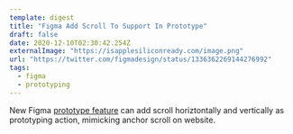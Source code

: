 ```yaml
---
template: digest
title: "Figma Add Scroll To Support In Prototype"
draft: false
date: 2020-12-10T02:30:42.254Z
externalImage: "https://isapplesiliconready.com/image.png"
url: "https://twitter.com/figmadesign/status/1336362269144276992"
tags:
  - figma
  - prototyping
---
```


New Figma [prototype feature](https://twitter.com/figmadesign/status/1336362269144276992) can add scroll horiztontally and vertically as prototyping action, mimicking anchor scroll on website.
